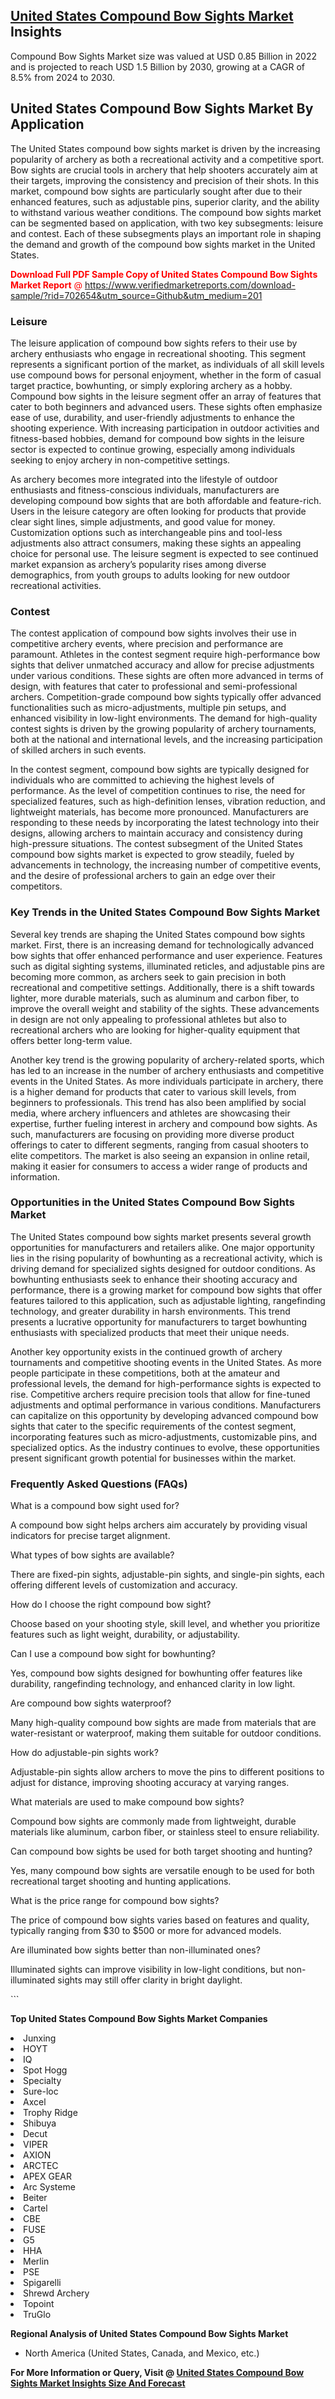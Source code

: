 <h2><a href="https://www.verifiedmarketreports.com/download-sample/?rid=702654&amp;utm_source=Github&amp;utm_medium=201" target="_blank">United States Compound Bow Sights Market</a> Insights</h2><p>Compound Bow Sights Market size was valued at USD 0.85 Billion in 2022 and is projected to reach USD 1.5 Billion by 2030, growing at a CAGR of 8.5% from 2024 to 2030.</p><p><h2>United States Compound Bow Sights Market By Application</h2><p>The United States compound bow sights market is driven by the increasing popularity of archery as both a recreational activity and a competitive sport. Bow sights are crucial tools in archery that help shooters accurately aim at their targets, improving the consistency and precision of their shots. In this market, compound bow sights are particularly sought after due to their enhanced features, such as adjustable pins, superior clarity, and the ability to withstand various weather conditions. The compound bow sights market can be segmented based on application, with two key subsegments: leisure and contest. Each of these subsegments plays an important role in shaping the demand and growth of the compound bow sights market in the United States.<p><span class=""><span style="color: #ff0000;"><strong>Download Full PDF Sample Copy of United States Compound Bow Sights Market Report</strong> @ </span><a href="https://www.verifiedmarketreports.com/download-sample/?rid=702654&amp;utm_source=Github&amp;utm_medium=201" target="_blank">https://www.verifiedmarketreports.com/download-sample/?rid=702654&amp;utm_source=Github&amp;utm_medium=201</a></span></p></p><h3>Leisure</h3><p>The leisure application of compound bow sights refers to their use by archery enthusiasts who engage in recreational shooting. This segment represents a significant portion of the market, as individuals of all skill levels use compound bows for personal enjoyment, whether in the form of casual target practice, bowhunting, or simply exploring archery as a hobby. Compound bow sights in the leisure segment offer an array of features that cater to both beginners and advanced users. These sights often emphasize ease of use, durability, and user-friendly adjustments to enhance the shooting experience. With increasing participation in outdoor activities and fitness-based hobbies, demand for compound bow sights in the leisure sector is expected to continue growing, especially among individuals seeking to enjoy archery in non-competitive settings. <p>As archery becomes more integrated into the lifestyle of outdoor enthusiasts and fitness-conscious individuals, manufacturers are developing compound bow sights that are both affordable and feature-rich. Users in the leisure category are often looking for products that provide clear sight lines, simple adjustments, and good value for money. Customization options such as interchangeable pins and tool-less adjustments also attract consumers, making these sights an appealing choice for personal use. The leisure segment is expected to see continued market expansion as archery’s popularity rises among diverse demographics, from youth groups to adults looking for new outdoor recreational activities.</p><h3>Contest</h3><p>The contest application of compound bow sights involves their use in competitive archery events, where precision and performance are paramount. Athletes in the contest segment require high-performance bow sights that deliver unmatched accuracy and allow for precise adjustments under various conditions. These sights are often more advanced in terms of design, with features that cater to professional and semi-professional archers. Competition-grade compound bow sights typically offer advanced functionalities such as micro-adjustments, multiple pin setups, and enhanced visibility in low-light environments. The demand for high-quality contest sights is driven by the growing popularity of archery tournaments, both at the national and international levels, and the increasing participation of skilled archers in such events.<p>In the contest segment, compound bow sights are typically designed for individuals who are committed to achieving the highest levels of performance. As the level of competition continues to rise, the need for specialized features, such as high-definition lenses, vibration reduction, and lightweight materials, has become more pronounced. Manufacturers are responding to these needs by incorporating the latest technology into their designs, allowing archers to maintain accuracy and consistency during high-pressure situations. The contest subsegment of the United States compound bow sights market is expected to grow steadily, fueled by advancements in technology, the increasing number of competitive events, and the desire of professional archers to gain an edge over their competitors.</p><h3>Key Trends in the United States Compound Bow Sights Market</h3><p>Several key trends are shaping the United States compound bow sights market. First, there is an increasing demand for technologically advanced bow sights that offer enhanced performance and user experience. Features such as digital sighting systems, illuminated reticles, and adjustable pins are becoming more common, as archers seek to gain precision in both recreational and competitive settings. Additionally, there is a shift towards lighter, more durable materials, such as aluminum and carbon fiber, to improve the overall weight and stability of the sights. These advancements in design are not only appealing to professional athletes but also to recreational archers who are looking for higher-quality equipment that offers better long-term value.<p>Another key trend is the growing popularity of archery-related sports, which has led to an increase in the number of archery enthusiasts and competitive events in the United States. As more individuals participate in archery, there is a higher demand for products that cater to various skill levels, from beginners to professionals. This trend has also been amplified by social media, where archery influencers and athletes are showcasing their expertise, further fueling interest in archery and compound bow sights. As such, manufacturers are focusing on providing more diverse product offerings to cater to different segments, ranging from casual shooters to elite competitors. The market is also seeing an expansion in online retail, making it easier for consumers to access a wider range of products and information.</p><h3>Opportunities in the United States Compound Bow Sights Market</h3><p>The United States compound bow sights market presents several growth opportunities for manufacturers and retailers alike. One major opportunity lies in the rising popularity of bowhunting as a recreational activity, which is driving demand for specialized sights designed for outdoor conditions. As bowhunting enthusiasts seek to enhance their shooting accuracy and performance, there is a growing market for compound bow sights that offer features tailored to this application, such as adjustable lighting, rangefinding technology, and greater durability in harsh environments. This trend presents a lucrative opportunity for manufacturers to target bowhunting enthusiasts with specialized products that meet their unique needs.</p><p>Another key opportunity exists in the continued growth of archery tournaments and competitive shooting events in the United States. As more people participate in these competitions, both at the amateur and professional levels, the demand for high-performance sights is expected to rise. Competitive archers require precision tools that allow for fine-tuned adjustments and optimal performance in various conditions. Manufacturers can capitalize on this opportunity by developing advanced compound bow sights that cater to the specific requirements of the contest segment, incorporating features such as micro-adjustments, customizable pins, and specialized optics. As the industry continues to evolve, these opportunities present significant growth potential for businesses within the market.</p><h3>Frequently Asked Questions (FAQs)</h3><p>What is a compound bow sight used for?</p><p>A compound bow sight helps archers aim accurately by providing visual indicators for precise target alignment.</p><p>What types of bow sights are available?</p><p>There are fixed-pin sights, adjustable-pin sights, and single-pin sights, each offering different levels of customization and accuracy.</p><p>How do I choose the right compound bow sight?</p><p>Choose based on your shooting style, skill level, and whether you prioritize features such as light weight, durability, or adjustability.</p><p>Can I use a compound bow sight for bowhunting?</p><p>Yes, compound bow sights designed for bowhunting offer features like durability, rangefinding technology, and enhanced clarity in low light.</p><p>Are compound bow sights waterproof?</p><p>Many high-quality compound bow sights are made from materials that are water-resistant or waterproof, making them suitable for outdoor conditions.</p><p>How do adjustable-pin sights work?</p><p>Adjustable-pin sights allow archers to move the pins to different positions to adjust for distance, improving shooting accuracy at varying ranges.</p><p>What materials are used to make compound bow sights?</p><p>Compound bow sights are commonly made from lightweight, durable materials like aluminum, carbon fiber, or stainless steel to ensure reliability.</p><p>Can compound bow sights be used for both target shooting and hunting?</p><p>Yes, many compound bow sights are versatile enough to be used for both recreational target shooting and hunting applications.</p><p>What is the price range for compound bow sights?</p><p>The price of compound bow sights varies based on features and quality, typically ranging from $30 to $500 or more for advanced models.</p><p>Are illuminated bow sights better than non-illuminated ones?</p><p>Illuminated sights can improve visibility in low-light conditions, but non-illuminated sights may still offer clarity in bright daylight.</p>```</p><p><strong>Top United States Compound Bow Sights Market Companies</strong></p><div data-test-id=""><p><li>Junxing</li><li> HOYT</li><li> IQ</li><li> Spot Hogg</li><li> Specialty</li><li> Sure-loc</li><li> Axcel</li><li> Trophy Ridge</li><li> Shibuya</li><li> Decut</li><li> VIPER</li><li> AXION</li><li> ARCTEC</li><li> APEX GEAR</li><li> Arc Systeme</li><li> Beiter</li><li> Cartel</li><li> CBE</li><li> FUSE</li><li> G5</li><li> HHA</li><li> Merlin</li><li> PSE</li><li> Spigarelli</li><li> Shrewd Archery</li><li> Topoint</li><li> TruGlo</li></p><div><strong>Regional Analysis of&nbsp;United States Compound Bow Sights Market</strong></div><ul><li dir="ltr"><p dir="ltr">North America&nbsp;(United States, Canada, and Mexico, etc.)</p></li></ul><p><strong>For More Information or Query, Visit @&nbsp;</strong><strong><a href="https://www.verifiedmarketreports.com/product/compound-bow-sights-market/?utm_source=Github&amp;utm_medium=201" target="_blank">United States Compound Bow Sights Market Insights Size And Forecast</a></strong></p></div>

